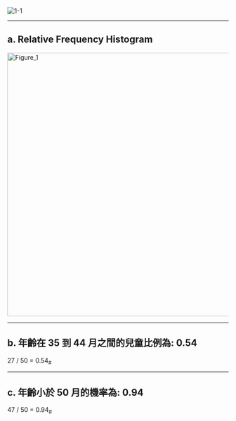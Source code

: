 ![1-1](https://github.com/user-attachments/assets/b87b6002-db16-4a35-9e4c-017332b710d8)

---

## a. Relative Frequency Histogram

<img width="1000" height="600" alt="Figure_1" src="https://github.com/user-attachments/assets/e20040ba-72d7-4441-b3e4-fc36e1dda8b4" />

---

## b. 年齡在 35 到 44 月之間的兒童比例為: 0.54 
27 / 50 = 0.54<sub>#</sub>  

---

## c. 年齡小於 50 月的機率為: 0.94
47 / 50 = 0.94<sub>#</sub>

